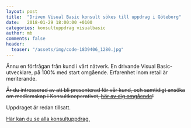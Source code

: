 ```yaml
---
layout: post
title:  "Driven Visual Basic konsult sökes till uppdrag i Göteborg"
date:   2018-01-29 18:00:00 +0100
categories: konsultuppdrag visualbasic
author: mb
comments: false
header:
  teaser: "/assets/img/code-1839406_1280.jpg"
---
```

Ännu en förfrågan från kund i vårt nätverk. En drivande Visual Basic-utvecklare, på 100% med start omgående. Erfarenhet inom retail är meriterande.

~~Är du intresserad av att bli presenterad för vår kund, och samtidigt ansöka om medlemskap i Konsultkooperativet, [hör av dig omgående](https://konsult.coop/contact)!~~

Uppdraget är redan tillsatt.

[Här kan du se alla konsultuppdrag.](/blog/konsultuppdrag/)

<script type="application/ld+json"> {
  "@context" : "http://schema.org/",
  "@type" : "JobPosting",
  "title" : "Driven Visual Basic konsult sökes till uppdrag i Göteborg",
  "description" : "<p>En drivande Visual Basic-utvecklare, på 100% med start omgående. Erfarenhet inom retail är meriterande.</p>
    <p>Är du intresserad av att bli presenterad för vår kund, och samtidigt ansöka om medlemskap i Konsultkooperativet, <a href='https://konsult.coop/contact'>hör av dig omgående</a>!</p>
    <p><a href='https://konsult.coop/blog/konsultuppdrag/'>Här kan du se alla konsultuppdrag.</a></p>",
  "identifier": {
    "@type": "PropertyValue",
    "name": "Konsultkooperativet",
    "value": "2018012901"
  },
  "datePosted" : "2018-01-29",
  "validThrough" : "2018-03-29T00:00",
  "employmentType" : "CONTRACTOR",
  "hiringOrganization" : {
    "@type" : "Organization",
    "name" : "Konsultkooperativet",
    "sameAs" : "https://konsult.coop",
    "logo" : "https://konsult.coop/img/coop_orange-300x126.png"
  },
  "jobLocation" : {
    "@type" : "Place",
    "address" : {
      "@type" : "PostalAddress",
      "streetAddress" : "Kungsgatan 4",
      "postalCode" : "411 19",
      "addressRegion": "NA",
      "addressLocality" : "Göteborg",
      "addressCountry": "SE"
    }
  }
}
</script>

